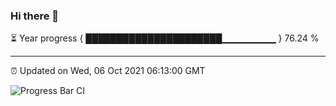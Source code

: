 ### Hi there 👋

⏳ Year progress { ██████████████████████▁▁▁▁▁▁▁▁ } 76.24 %

---

⏰ Updated on Wed, 06 Oct 2021 06:13:00 GMT

![Progress Bar CI](https://github.com/liununu/liununu/workflows/Progress%20Bar%20CI/badge.svg)
